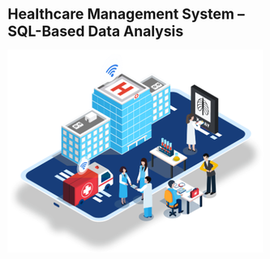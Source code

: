 # Healthcare Management System – SQL-Based Data Analysis
![HealthCare](https://raw.githubusercontent.com/adnanalam8360/HealthCare-Management-System/refs/heads/main/Healthcare-img.png)

